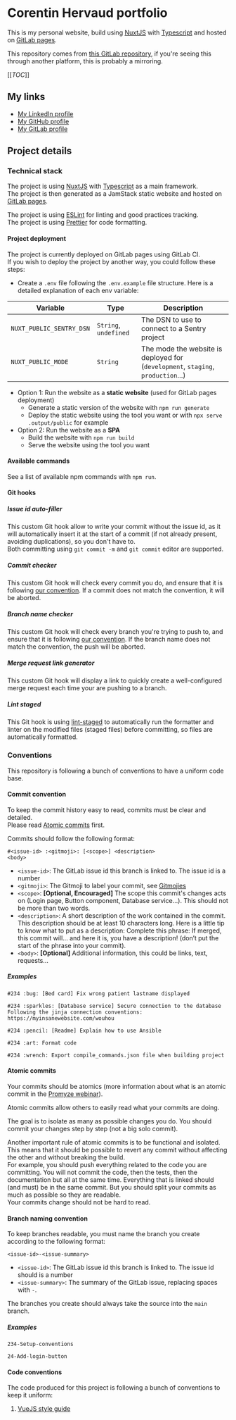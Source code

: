 # Corentin Hervaud portfolio

This is my personal website, build using [NuxtJS](https://nuxt.com/) with [Typescript](https://www.typescriptlang.org/) and hosted on [GitLab pages](https://docs.gitlab.com/ee/user/project/pages/).

This repository comes from [this GitLab repository](https://gitlab.com/curs3_w4ll/portfolio), if you're seeing this through another platform, this is probably a mirroring.

[[_TOC_]]

## My links

- [My LinkedIn profile](https://www.linkedin.com/in/corentin-hervaud/)
- [My GitHub profile](https://github.com/Curs3W4ll)
- [My GitLab profile](https://gitlab.com/curs3_w4ll)

## Project details

### Technical stack

The project is using [NuxtJS](https://nuxt.com/) with [Typescript](https://www.typescriptlang.org/) as a main framework.  
The project is then generated as a JamStack static website and hosted on [GitLab pages](https://docs.gitlab.com/ee/user/project/pages/).

The project is using [ESLint](https://eslint.org/) for linting and good practices tracking.  
The project is using [Prettier](https://prettier.io/) for code formatting.

#### Project deployment

The project is currently deployed on GitLab pages using GitLab CI.  
If you wish to deploy the project by another way, you could follow these steps:

- Create a `.env` file following the `.env.example` file structure. Here is a detailed explanation of each env variable:

| Variable                 | Type                  | Description                                                                      |
| ------------------------ | --------------------- | -------------------------------------------------------------------------------- |
| `NUXT_PUBLIC_SENTRY_DSN` | `String`, `undefined` | The DSN to use to connect to a Sentry project                                    |
| `NUXT_PUBLIC_MODE`       | `String`              | The mode the website is deployed for (`development`, `staging`, `production`...) |

- Option 1: Run the website as a **static website** (used for GitLab pages deployment)
  - Generate a static version of the website with `npm run generate`
  - Deploy the static website using the tool you want or with `npx serve .output/public` for example
- Option 2: Run the website as a **SPA**
  - Build the website with `npm run build`
  - Serve the website using the tool you want

#### Available commands

See a list of available npm commands with `npm run`.

#### Git hooks

##### Issue id auto-filler

This custom Git hook allow to write your commit without the issue id, as it will automatically insert it at the start of a commit (if not already present, avoiding duplications), so you don't have to.  
Both committing using `git commit -m` and `git commit` editor are supported.

##### Commit checker

This custom Git hook will check every commit you do, and ensure that it is following [our convention](#commit-convention). If a commit does not match the convention, it will be aborted.

##### Branch name checker

This custom Git hook will check every branch you're trying to push to, and ensure that it is following [our convention](#branch-naming-convention). If the branch name does not match the convention, the push will be aborted.

##### Merge request link generator

This custom Git hook will display a link to quickly create a well-configured merge request each time your are pushing to a branch.

##### Lint staged

This Git hook is using [lint-staged](https://github.com/lint-staged/lint-staged) to automatically run the formatter and linter on the modified files (staged files) before committing, so files are automatically formatted.

### Conventions

This repository is following a bunch of conventions to have a uniform code base.

#### Commit convention

To keep the commit history easy to read, commits must be clear and detailed.  
Please read [Atomic commits](#atomic-commits) first.

Commits should follow the following format:

```
#<issue-id> :<gitmoji>: [<scope>] <description>
<body>
```

- `<issue-id>`: The GitLab issue id this branch is linked to. The issue id is a number
- `<gitmoji>`: The Gitmoji to label your commit, see [Gitmojies](https://gitmoji.dev)
- `<scope>`: **[Optional, Encouraged]** The scope this commit's changes acts on (Login page, Button component, Database service…). This should not be more than two words.
- `<description>`: A short description of the work contained in the commit. This description should be at least 10 characters long. Here is a little tip to know what to put as a description: Complete this phrase: If merged, this commit will... and here it is, you have a description! (don’t put the start of the phrase into your commit).
- `<body>`: **[Optional]** Additional information, this could be links, text, requests…

##### Examples

```
#234 :bug: [Bed card] Fix wrong patient lastname displayed
```

```
#234 :sparkles: [Database service] Secure connection to the database
Following the jinja connection conventions: https://myinsanewebsite.com/wouhou
```

```
#234 :pencil: [Readme] Explain how to use Ansible
```

```
#234 :art: Format code
```

```
#234 :wrench: Export compile_commands.json file when building project
```

#### Atomic commits

Your commits should be atomics (more information about what is an atomic commit in the [Promyze webinar](https://www.youtube.com/watch?v=4eUeEQe2GJk)).

Atomic commits allow others to easily read what your commits are doing.

The goal is to isolate as many as possible changes you do. You should commit your changes step by step (not a big solo commit).

Another important rule of atomic commits is to be functional and isolated. This means that it should be possible to revert any commit without affecting the other and without breaking the build.  
For example, you should push everything related to the code you are committing. You will not commit the code, then the tests, then the documentation but all at the same time. Everything that is linked should (and must) be in the same commit. But you should split your commits as much as possible so they are readable.  
Your commits change should not be hard to read.

#### Branch naming convention

To keep branches readable, you must name the branch you create according to the following format:

```
<issue-id>-<issue-summary>
```

- `<issue-id>`: The GitLab issue id this branch is linked to. The issue id should is a number
- `<issue-summary>`: The summary of the GitLab issue, replacing spaces with `-`.

The branches you create should always take the source into the `main` branch.

##### Examples

```
234-Setup-conventions
```

```
24-Add-login-button
```

#### Code conventions

The code produced for this project is following a bunch of conventions to keep it uniform:

1. [VueJS style guide](https://vuejs.org/style-guide/)
